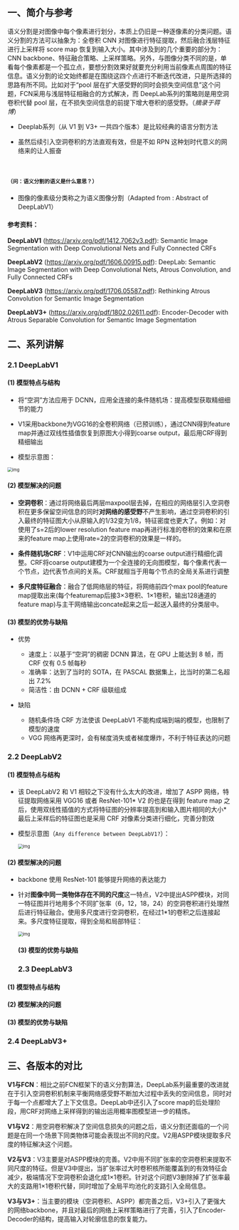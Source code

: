 ## 一、简介与参考

语义分割是对图像中每个像素进行划分，本质上仍旧是一种逐像素的分类问题。语义分割的方法可以抽象为：全卷积 CNN 对图像进行特征提取，然后融合浅层特征进行上采样将 score map 恢复到输入大小。其中涉及到的几个重要的部分为：CNN backbone、特征融合策略、上采样策略。另外，与图像分类不同的是，单看每个像素都是一个孤立点，要想分割效果好就要充分利用当前像素点周围的特征信息。语义分割的论文始终都是在围绕这四个点进行不断迭代改进，只是所选择的思路有所不同。比如对于“pool 层在扩大感受野的同时会损失空间信息”这个问题，FCN采用与浅层特征相融合的方式解决，而 DeepLab系列的策略则是用空洞卷积代替 pool 层，在不损失空间信息的前提下增大卷积的感受野。（*摘录于蒋博*）

* Deeplab系列（从 V1 到 V3+ 一共四个版本）是比较经典的语言分割方法

* 虽然后续引入空洞卷积的方法直观有效，但是不如 RPN 这种划时代意义的网络来的让人振奋

<br>

#### `（问：语义分割的语义是什么意思？）`

* 图像的像素级分类称之为语义图像分割（Adapted from : Abstract of DeepLabV1）

#### 参考资料：

**DeepLabV1** (https://arxiv.org/pdf/1412.7062v3.pdf): Semantic Image Segmentation with Deep Convolutional Nets and Fully Connected CRFs

**DeepLabV2** (https://arxiv.org/pdf/1606.00915.pdf): DeepLab: Semantic Image Segmentation with Deep Convolutional Nets, Atrous Convolution, and Fully Connected CRFs

**DeepLabV3** (https://arxiv.org/pdf/1706.05587.pdf): Rethinking Atrous Convolution for Semantic Image Segmentation

**DeepLabV3+** (https://arxiv.org/pdf/1802.02611.pdf): Encoder-Decoder with Atrous Separable Convolution for Semantic Image Segmentation

## 二、系列讲解

### 2.1 DeepLabV1

#### (1) 模型特点与结构

* 将“空洞”方法应用于 DCNN，应用全连接的条件随机场：提高模型获取精细细节的能力

* V1采用backbone为VGG16的全卷积网络（已预训练），通过CNN得到feature map并通过双线性插值恢复到原图大小得到coarse output，最后用CRF得到精细输出

* 模型示意图：

<img src="D:\14 - Projects\Notebook\论文复现\Deeplab\assets\01 - Deeplab系列\2b86f35d-6a63-46a9-bbac-327d3ee9bb2e.jpg" alt="img" style="zoom:67%;" />

#### (2) 模型解决的问题

* **空洞卷积**：通过将网络最后两层maxpool层去掉，在相应的网络层引入空洞卷积在更多保留空间信息的同时**对网络的感受野**不产生影响，通过空洞卷积的引入最终的特征图大小从原输入的1/32变为1/8，特征密度也更大了。例如：对使用了s=2后的lower resolution feature map再进行标准的卷积的效果和在原来的feature map上使用rate=2的空洞卷积的效果是一样的。

* **条件随机场CRF**：V1中运用CRF对CNN输出的coarse output进行精细化调整。CRF将coarse output建模为一个全连接的无向图模型，每个像素代表一个节点，边代表节点间的关系。CRF就相当于用每个节点的全局关系进行调整

* **多尺度特征融合**：融合了低网络层的特征，将网络前四个max pool的feature map提取出来(每个featuremap后接3×3卷积、1×1卷积，输出128通道的feature map)与主干网络输出concate起来之后一起送入最终的分类层中。

#### (3) 模型的优势与缺陷
* 优势
  * 速度上：以基于“空洞”的稠密 DCNN 算法，在 GPU 上能达到 8 帧，而 CRF 仅有 0.5 帧每秒
  * 准确率：达到了当时的 SOTA，在 PASCAL 数据集上，比当时的第二名超出 7.2%
  * 简洁性：由 DCNN + CRF 级联组成

* 缺陷
  * 随机条件场 CRF 方法使该 DeepLabV1 不能构成端到端的模型，也限制了模型的速度
  * VGG 网络再更深时，会有梯度消失或者梯度爆炸，不利于特征表达的问题

### 2.2 DeepLabV2

#### (1) 模型特点与结构

* 该 DeepLabV2 和 V1 相较之下没有什么太大的改进，增加了 ASPP 网络，特征提取网络采用 VGG16 或者 ResNet-101* V2 的也是在得到 feature map 之后，使用双线性插值的方式将特征图的分辨率提高到和输入图片相同的大小* 最后上采样后的特征图也是采用 CRF 对像素分类进行细化，完善分割效

* 模型示意图（`Any difference between DeepLabV1?`）：

  <img src="D:\14 - Projects\Notebook\论文复现\Deeplab\assets\01 - Deeplab系列\806c135a-4957-4f76-907b-6baa9c984982.jpg" alt="img"  align="center" style="zoom:67%;"/>

#### (2) 模型解决的问题

* backbone 使用 ResNet-101 能够提升网络的表达能力

* 针对**图像中同一类物体存在不同的尺度**这一特点，V2中提出ASPP模块，对同一特征图并行地用多个不同扩张率（6，12，18，24）的空洞卷积进行处理然后进行特征融合。使用多尺度进行空洞卷积，在经过1*1的卷积之后连接起来。多尺度特征提取，得到全局和局部特征：

  <img src="D:\14 - Projects\Notebook\论文复现\Deeplab\assets\01 - Deeplab系列\0.391306651716615.png" alt="img" style="zoom:67%;" />

  #### (3) 模型的优势与缺陷

  ### 2.3 DeepLabV3

#### (1) 模型特点与结构

#### (2) 模型解决的问题

#### (3) 模型的优势与缺陷

### 2.4 DeepLabV3+

## 三、各版本的对比

**V1与FCN**：相比之前FCN框架下的语义分割算法，DeepLab系列最重要的改进就在于引入空洞卷积机制来平衡网络感受野不断加大过程中丢失的空间信息，同时对于每一个点都增大了上下文信息。DeepLab中还引入了score map的后处理阶段，用CRF对网络上采样得到的输出运用概率图模型进一步的精炼。

**V1与V2**：用空洞卷积解决了空间信息损失的问题之后，语义分割还面临的一个问题是在同一个场景下同类物体可能会表现出不同的尺度。V2用ASPP模块提取多尺度的特征解决这个问题。

**V2与V3**：V3主要是对ASPP模块的完善。V2中用不同扩张率的空洞卷积来提取不同尺度的特征。但是V3中提出，当扩张率过大时卷积核所能覆盖到的有效特征会减少，极端情况下空洞卷积会退化成1×1卷积。针对这个问题V3删除掉了扩张率最大的支路用1×1卷积代替，同时增加了全局平均池化的支路引入全局信息。

**V3与V3+**：当主要的模块（空洞卷积、ASPP）都完善之后，V3+引入了更强大的网络backbone，并且对最后的网络上采样策略进行了完善，引入了Encoder-Decoder的结构，提高输入对轮廓信息的恢复能力。


